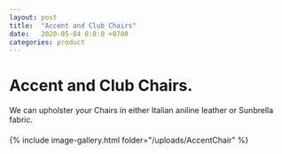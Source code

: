 ```yaml
---
layout: post
title:  "Accent and Club Chairs"
date:   2020-05-04 0:0:0 +0700
categories: product
---
```

# Accent and Club Chairs.
<div class="container col-lg-6" style="margin-left:0px; margin-bottom:20px; ">

We can upholster your Chairs in either Italian aniline leather
or Sunbrella fabric.
</div>
{% include image-gallery.html folder="/uploads/AccentChair" %}
